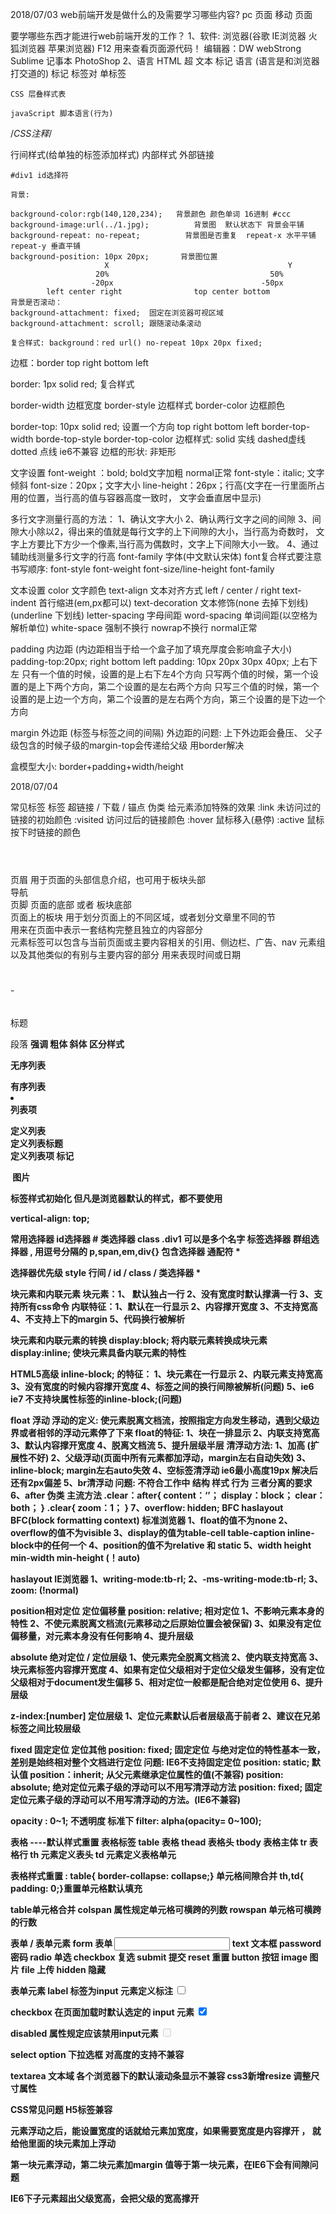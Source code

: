 2018/07/03
web前端开发是做什么的及需要学习哪些内容?
pc    页面
移动  页面

要学哪些东西才能进行web前端开发的工作？
1、软件:
	浏览器(谷歌 IE浏览器 火狐浏览器 苹果浏览器)
	F12 用来查看页面源代码！
	编辑器：DW webStrong Sublime 记事本
	PhotoShop
2、语言
	HTML 超 文本 标记 语言 (语言是和浏览器打交道的)
		标记 标签对 单标签

	CSS 层叠样式表

	javaScript 脚本语言(行为)

   <!--HTML注释-->

   /*CSS注释*/


   行间样式(给单独的标签添加样式)
   内部样式  <style></style>
   外部链接<link/>


    #div1 id选择符

	背景:

	background-color:rgb(140,120,234);   背景颜色 颜色单词 16进制 #ccc
	background-image:url(../1.jpg);          背景图  默认状态下 背景会平铺
	background-repeat: no-repeat;          背景图是否重复  repeat-x 水平平铺    repeat-y 垂直平铺
	background-position: 10px 20px;       背景图位置
			             X                                        Y
			           20%                                    50%
			          -20px                                 -50px
			left center right                top center bottom
	背景是否滚动：
	background-attachment: fixed;  固定在浏览器可视区域
	background-attachment: scroll; 跟随滚动条滚动

	复合样式: background：red url() no-repeat 10px 20px fixed;

边框：border    top right bottom left

border: 1px solid red;  复合样式

border-width 边框宽度
border-style   边框样式
border-color  边框颜色

border-top: 10px solid red; 设置一个方向 top right bottom left
border-top-width
borde-top-style
border-top-color
边框样式:   solid 实线
                  dashed虚线
                  dotted 点线 ie6不兼容
边框的形状: 非矩形

文字设置
font-weight ：bold;  bold文字加粗 normal正常
font-style：italic; 文字倾斜
font-size：20px；文字大小
line-height：26px；行高(文字在一行里面所占用的位置，当行高的值与容器高度一致时，
文字会垂直居中显示)

多行文字测量行高的方法：
1、确认文字大小
2、确认两行文字之间的间隙
3、间隙大小除以2，得出来的值就是每行文字的上下间隙的大小，当行高为奇数时，
文字上方要比下方少一个像素,当行高为偶数时，文字上下间隙大小一致。
4、通过辅助线测量多行文字的行高
font-family 字体(中文默认宋体)
font复合样式要注意书写顺序:
font-style font-weight font-size/line-height  font-family


文本设置
color   文字颜色
text-align 文本对齐方式 left / center / right
text-indent 首行缩进(em,px都可以)
text-decoration 文本修饰(none 去掉下划线) (underline 下划线)
letter-spacing 字母间距
word-spacing 单词间距(以空格为解析单位)
white-space 强制不换行 nowrap不换行 normal正常


padding 内边距 (内边距相当于给一个盒子加了填充厚度会影响盒子大小)
padding-top:20px; right bottom left
padding: 10px 20px 30px 40px; 上右下左
只有一个值的时候，设置的是上右下左4个方向
只写两个值的时候，第一个设置的是上下两个方向，第二个设置的是左右两个方向
只写三个值的时候，第一个设置的是上边一个方向，第二个设置的是左右两个方向，第三个设置的是下边一个方向

margin 外边距 (标签与标签之间的间隔)
外边距的问题:
上下外边距会叠压、
父子级包含的时候子级的margin-top会传递给父级 用border解决

盒模型大小: border+padding+width/height


2018/07/04

常见标签
<a/>标签 超链接 / 下载  / 锚点
伪类 给元素添加特殊的效果
:link 未访问过的链接的初始颜色
:visited  访问过后的链接颜色
:hover 鼠标移入(悬停)
:active 鼠标按下时链接的颜色

<header></header> 页眉 用于页面的头部信息介绍，也可用于板块头部
<nav></nav> 导航
<footer></footer> 页脚 页面的底部 或者 板块底部
<section></section> 页面上的板块 用于划分页面上的不同区域，或者划分文章里不同的节
<article></article> 用来在页面中表示一套结构完整且独立的内容部分
<aside></aside> 元素标签可以包含与当前页面或主要内容相关的引用、侧边栏、广告、nav 元素组 以及其他类似的有别与主要内容的部分
<time></time>用来表现时间或日期
<h1></h1>-<h6></h6> 标题
<p></p>段落
<strong/> 强调 粗体
<em></em> 斜体
<span></span>区分样式
<ul></ul> 无序列表
<ol></ol>有序列表
<li></li>列表项
<dl></dl>定义列表
<dt></dt>定义列表标题
<dd></dd>定义列表项
<mark></mark> 标记

<img src=""/> 图片

标签样式初始化 但凡是浏览器默认的样式，都不要使用

vertical-align: top;


常用选择器
id选择器 #
类选择器 class .div1 可以是多个名字
标签选择器
群组选择器 , 用逗号分隔的 p,span,em,div{}
包含选择器
通配符 *


选择器优先级
style 行间 / id / class / 类选择器 *


块元素和内联元素
块元素：1、 默认独占一行
              2、没有宽度时默认撑满一行
              3、支持所有css命令
内联特征：1、默认在一行显示
	2、内容撑开宽度
	3、不支持宽高
 	4、不支持上下的margin
	5、代码换行被解析

块元素和内联元素的转换
display:block;  将内联元素转换成块元素
display:inline;  使块元素具备内联元素的特性


HTML5高级
inline-block; 的特征：
1、块元素在一行显示
2、内联元素支持宽高
3、没有宽度的时候内容撑开宽度
4、标签之间的换行间隙被解析(问题)
5、ie6 ie7 不支持块属性标签的inline-block;(问题)


float 浮动 浮动的定义: 使元素脱离文档流，按照指定方向发生移动，遇到父级边界或者相邻的浮动元素停了下来
float的特征:
1、块在一排显示
2、内联支持宽高
3、默认内容撑开宽度
4、脱离文档流
5、提升层级半层
清浮动方法:
1、加高 (扩展性不好)
2、父级浮动(页面中所有元素都加浮动，margin左右自动失效)
3、inline-block; margin左右auto失效
4、空标签清浮动 ie6最小高度19px 解决后还有2px偏差
5、br清浮动 问题: 不符合工作中 结构 样式 行为 三者分离的要求
6、after 伪类 主流方法
	.clear：after{
	content：‘’；
	display：block；
	clear：both；
	}
	.clear{
	zoom：1；
	}
7、overflow: hidden;
BFC haslayout
BFC(block formatting context) 标准浏览器
1、float的值不为none
2、overflow的值不为visible
3、display的值为table-cell    table-caption   inline-block中的任何一个
4、position的值不为relative 和 static
5、width height  min-width  min-height (！auto)

haslayout IE浏览器
1、writing-mode:tb-rl;
2、-ms-writing-mode:tb-rl;
3、zoom: (!normal)


position相对定位 定位偏移量
position: relative; 相对定位
1、不影响元素本身的特性
2、不使元素脱离文档流(元素移动之后原始位置会被保留)
3、如果没有定位偏移量，对元素本身没有任何影响
4、提升层级

absolute 绝对定位 / 定位层级
1、使元素完全脱离文档流
2、使内联支持宽高
3、块元素标签内容撑开宽度
4、如果有定位父级相对于定位父级发生偏移，没有定位父级相对于document发生偏移
5、相对定位一般都是配合绝对定位使用
6、提升层级

z-index:[number] 定位层级
1、定位元素默认后者层级高于前者
2、建议在兄弟标签之间比较层级


fixed  固定定位 定位其他
position: fixed; 固定定位
与绝对定位的特性基本一致，差别是始终相对整个文档进行定位
问题: IE6不支持固定定位
position: static; 默认值
position：inherit; 从父元素继承定位属性的值(不兼容)
position: absolute; 绝对定位元素子级的浮动可以不用写清浮动方法
position: fixed; 固定定位元素子级的浮动可以不用写清浮动的方法。(IE6不兼容)


opacity : 0~1;  不透明度 标准下
filter: alpha(opacity= 0~100);

表格  ----默认样式重置
表格标签
table 表格
thead 表格头
tbody 表格主体
tr 表格行
th 元素定义表头
td 元素定义表格单元

表格样式重置 : table{  border-collapse: collapse;} 单元格间隙合并
th,td{ padding: 0;}重置单元格默认填充

table单元格合并
colspan 属性规定单元格可横跨的列数 <td colspan="2"></td>
rowspan 单元格可横跨的行数 <td rowspan="2"></td>


表单 / 表单元素
form 表单
<input type="" name="" value=""/>
text 文本框
password 密码
radio  单选
checkbox 复选
submit  提交
reset 重置
button 按钮
image 图片
file  上传
hidden 隐藏

表单元素
label 标签为input 元素定义标注
<input type="checkbox" name="" id="a"/>
<label for="a"></label>

checkbox 在页面加载时默认选定的 input 元素
<input type="checkbox" name="" checked/>

disabled 属性规定应该禁用input元素
<input type="checkbox" name="" disabled/>

select option 下拉选框
对高度的支持不兼容

textarea 文本域
各个浏览器下的默认滚动条显示不兼容
css3新增resize 调整尺寸属性

CSS常见问题
H5标签兼容

元素浮动之后，能设置宽度的话就给元素加宽度，如果需要宽度是内容撑开 ，
就给他里面的块元素加上浮动

第一块元素浮动，第二块元素加margin 值等于第一块元素，在IE6下会有间隙问题

IE6下子元素超出父级宽高，会把父级的宽高撑开